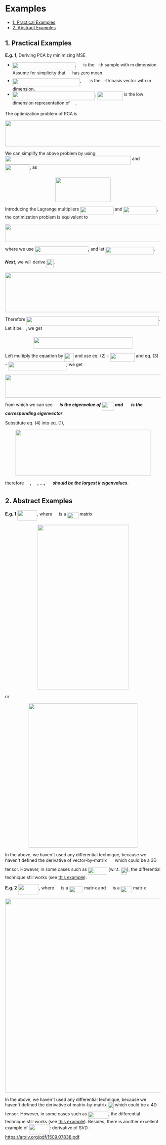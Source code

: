 <h1> Examples </h1>

<!-- MarkdownTOC -->

- [1. Practical Examples](#1-practical-examples)
- [2. Abstract Examples](#2-abstract-examples)

<!-- /MarkdownTOC -->

## 1. Practical Examples

**E.g. 1**, Deriving PCA by minimizing MSE

- <img src="svg/684d1346c74b9987de0c17d9c53cf2ac.svg?invert_in_darkmode" align=middle width=203.00764604999998pt height=24.657534pt/>, <img src="svg/c416d0c6d8ab37f889334e2d1a9863c3.svg?invert_in_darkmode" align=middle width=14.628015599999998pt height=14.611878599999999pt/> is the <img src="svg/77a3b857d53fb44e33b53e4c8b68351a.svg?invert_in_darkmode" align=middle width=5.6632257pt height=21.6830097pt/>-th sample with m dimension. Assume for simplicity that <img src="svg/d05b996d2c08252f77613c25205a0f04.svg?invert_in_darkmode" align=middle width=14.292166349999999pt height=22.5570873pt/> has zero mean.
- <img src="svg/805f1ba29a4965179d1766344a78003f.svg?invert_in_darkmode" align=middle width=217.82867865pt height=24.657534pt/>, <img src="svg/831047ac6f850b0d588c94d84fc6f4c1.svg?invert_in_darkmode" align=middle width=19.757405249999998pt height=14.611878599999999pt/> is the <img src="svg/36b5afebdba34564d884d347484ac0c7.svg?invert_in_darkmode" align=middle width=7.710417pt height=21.6830097pt/>-th basis vector with m dimension.
- <img src="svg/c053a97af423085b0d1caff7bad21361.svg?invert_in_darkmode" align=middle width=266.19297209999996pt height=27.9124395pt/>, <img src="svg/9fb01b1f049f71510ce5c71a29044cc5.svg?invert_in_darkmode" align=middle width=82.89732165pt height=27.9124395pt/> is the low dimension representation of <img src="svg/c416d0c6d8ab37f889334e2d1a9863c3.svg?invert_in_darkmode" align=middle width=14.628015599999998pt height=14.611878599999999pt/>.

The optimization problem of PCA is

<p align="center"><img src="svg/29c78824c7a61b548ec04ab6d9565e59.svg?invert_in_darkmode" align=middle width=649.1553024pt height=82.98738359999999pt/></p>

We can simplify the above problem by using <img src="svg/5c1be6a2e2ad9f7bc05cc2b96913e716.svg?invert_in_darkmode" align=middle width=407.30472749999996pt height=27.9124395pt/> and <img src="svg/a5d4fd403c305234001f2f87d133519b.svg?invert_in_darkmode" align=middle width=79.794165pt height=27.9124395pt/>, as

<p align="center"><img src="svg/1f80db88a38606d519d5360fe87c5722.svg?invert_in_darkmode" align=middle width=177.6595425pt height=78.8777946pt/></p>

Introducing the Lagrange multipliers <img src="svg/15c6364fc6c8a9ac330de3cc1dd76297.svg?invert_in_darkmode" align=middle width=108.0594306pt height=24.657534pt/> and <img src="svg/3a4921573f3ddd88fef975e48b03fb34.svg?invert_in_darkmode" align=middle width=108.0594306pt height=24.657534pt/>, the optimization problem is equivalent to

<p align="center"><img src="svg/8ac1adc2cab49704bbd30386e8dbce6e.svg?invert_in_darkmode" align=middle width=643.57777275pt height=57.95347964999999pt/></p>

where we use <img src="svg/d37fd43b0bbbbbf3e43cf14bc25fa23f.svg?invert_in_darkmode" align=middle width=172.41955335pt height=27.9124395pt/>, and let <img src="svg/418646bd58f82cd21db79833604153d8.svg?invert_in_darkmode" align=middle width=155.80308315pt height=24.716128799999996pt/>.

***Next***, we will derive <img src="svg/812ea914ddbd5c7b8de749d8e906a6f8.svg?invert_in_darkmode" align=middle width=23.1558426pt height=28.926344699999998pt/>.

<p align="center"><img src="svg/def613611f4a6de062366f4d4ffb468f.svg?invert_in_darkmode" align=middle width=747.00524745pt height=127.9730364pt/></p>

Therefore <img src="svg/c5aef706035e4c1858fd5dd2c833d7dd.svg?invert_in_darkmode" align=middle width=427.78704045pt height=28.926344699999998pt/>. Let it be <img src="svg/60eb568c0573744ea49707553106a93f.svg?invert_in_darkmode" align=middle width=9.452005199999999pt height=21.1872144pt/>, we get

<p align="center"><img src="svg/964bf31ee86abec2555f40e2fdf2fc46.svg?invert_in_darkmode" align=middle width=319.67028719999996pt height=36.35277855pt/></p>

Left multiply the equation by <img src="svg/9e8ffed85b9290db84ba5b6f98e56762.svg?invert_in_darkmode" align=middle width=30.0798696pt height=27.9124395pt/> and use eq. (2) - <img src="svg/a5d4fd403c305234001f2f87d133519b.svg?invert_in_darkmode" align=middle width=79.794165pt height=27.9124395pt/> and eq. (3) - <img src="svg/9b0ceed0bf10a076c6acc03793081cf3.svg?invert_in_darkmode" align=middle width=187.61789639999998pt height=27.9124395pt/>, we get

<p align="center"><img src="svg/4881c708375c2ac17b4f37d280a28c13.svg?invert_in_darkmode" align=middle width=634.44980115pt height=74.0239665pt/></p>

from which we can see ***<img src="svg/47c91d5b4bf88dfbe2233a1b27bb8cbe.svg?invert_in_darkmode" align=middle width=15.693592199999998pt height=22.8310566pt/> is the eigenvalue of <img src="svg/a4ae53a03eecebede446b3cdc5eb7183.svg?invert_in_darkmode" align=middle width=38.85835305pt height=27.9124395pt/> and <img src="svg/831047ac6f850b0d588c94d84fc6f4c1.svg?invert_in_darkmode" align=middle width=19.757405249999998pt height=14.611878599999999pt/> is the corresponding eigenvector***.

Substitute eq. (4) into eq. (1),

<p align="center"><img src="svg/446ec8bf533862f656801999abf8ea01.svg?invert_in_darkmode" align=middle width=435.77233755pt height=149.10353865pt/></p>

therefore ***<img src="svg/ce9b0d1765717c60b7915f2a48951a92.svg?invert_in_darkmode" align=middle width=16.1416299pt height=22.8310566pt/>, <img src="svg/22d952fd172ae91ac1817c8f2b3be088.svg?invert_in_darkmode" align=middle width=16.1416299pt height=22.8310566pt/>, ..., <img src="svg/0c99b2af0fc5f8b1a39c8902837934f4.svg?invert_in_darkmode" align=middle width=16.855113pt height=22.8310566pt/> should be the largest k eigenvalues***. <img src="svg/bcf9035465fb0a2d380bb9fc8c9d2545.svg?invert_in_darkmode" align=middle width=12.7854342pt height=22.191787199999997pt/>



## 2. Abstract Examples

**E.g. 1** <img src="svg/ca960af172ffc76bd9f26a4be5e26ace.svg?invert_in_darkmode" align=middle width=63.6150108pt height=33.205398599999995pt/>, where <img src="svg/d05b996d2c08252f77613c25205a0f04.svg?invert_in_darkmode" align=middle width=14.292166349999999pt height=22.5570873pt/> is a <img src="svg/6751b03b5f3d6d66a90def3339c879c8.svg?invert_in_darkmode" align=middle width=36.28986405pt height=19.1781018pt/> matrix

<p align="center"><img src="svg/a004f1e62426b63737ecc8c87aa28719.svg?invert_in_darkmode" align=middle width=293.33587305pt height=532.17125775pt/></p>

or

<p align="center"><img src="svg/2211dff6fd22e1740aa0d3c5d1505f08.svg?invert_in_darkmode" align=middle width=351.38692215pt height=465.51294075pt/></p>

In the above, we haven't used any differential technique, because we haven't defined the derivative of vector-by-matrix <img src="svg/4cd51c073dc2f63ed2a687aabdf9e3c2.svg?invert_in_darkmode" align=middle width=17.98005495pt height=30.648287999999997pt/> which could be a 3D tensor. However, in some cases such as <img src="svg/fd6a90714b41269dcf4d29fd283b2fc5.svg?invert_in_darkmode" align=middle width=61.67770949999999pt height=22.5570873pt/> (w.r.t. <img src="svg/380c103b60c66d6420ec8923cdc6e6e8.svg?invert_in_darkmode" align=middle width=19.8058509pt height=22.5570873pt/>), the differential technique still works (see [this example](./README.md#y=Wx)).

**E.g. 2** <img src="svg/8549adb88bfe36130ebab8cf4798e2e8.svg?invert_in_darkmode" align=middle width=67.05929834999999pt height=33.205398599999995pt/>, where <img src="svg/319d907db67f3000780e9b2d1a2816d9.svg?invert_in_darkmode" align=middle width=14.76475935pt height=22.5570873pt/> is a <img src="svg/63b142315f480db0b3ff453d62cc3e7f.svg?invert_in_darkmode" align=middle width=44.3911677pt height=19.1781018pt/> matrix and <img src="svg/d05b996d2c08252f77613c25205a0f04.svg?invert_in_darkmode" align=middle width=14.292166349999999pt height=22.5570873pt/> is a <img src="svg/6751b03b5f3d6d66a90def3339c879c8.svg?invert_in_darkmode" align=middle width=36.28986405pt height=19.1781018pt/> matrix

<p align="center"><img src="svg/a6f513ee10f611fd18a07a55e85d0ef3.svg?invert_in_darkmode" align=middle width=553.9515267pt height=625.9342254pt/></p>

In the above, we haven't used any differential technique, because we haven't defined the derivative of matrix-by-matrix <img src="svg/67f5bf892d3a85e4355fafecc13c8d5c.svg?invert_in_darkmode" align=middle width=18.347874599999997pt height=28.926344699999998pt/> which could be a 4D tensor. However, in some cases such as <img src="svg/20f8bd7d5b5393263f338e8c2a18b2cf.svg?invert_in_darkmode" align=middle width=65.26671525pt height=22.5570873pt/>, the differential technique still works (see [this example](./README.md#Y=AX)). Besides, there is another excellent example of <img src="svg/8549adb88bfe36130ebab8cf4798e2e8.svg?invert_in_darkmode" align=middle width=67.05929834999999pt height=33.205398599999995pt/>: derivative of SVD - https://arxiv.org/pdf/1509.07838.pdf.
